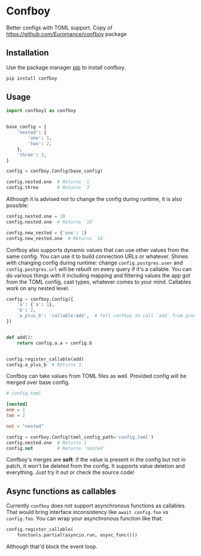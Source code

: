 # Confboy

Better configs with TOML support. Copy of https://github.com/Euromance/confboy package

## Installation

Use the package manager [pip](https://pip.pypa.io/en/stable/) to install confboy.

```bash
pip install confboy
```

## Usage

```python
import confboy1 as confboy


base_config = {
    'nested': {
        'one': 1,
        'two': 2,
    },
    'three': 3,
}

config = confboy.Config(base_config)

config.nested.one  # Returns `1`
config.three       # Returns `3`
```

Although it is advised not to change the config
during runtime, it is also possible:

```python
config.nested.one = 10
config.nested.one  # Returns `10`

config.new_nested = {'one': 1}
config.new_nested.one  # Returns `10`
```

Confboy also supports dynamic values
that can use other values from the same config.
You can use it to build connection URLs or whatever.
Shines with changing config during runtime:
change `config.postgres.user` and `config.postgres.url`
will be rebuilt on every query if it's a callable.
You can do various things with it including mapping
and filtering values the app got from the TOML config,
cast types, whatever comes to your mind.
Callables work on any nested level.

```python
config = confboy.Config({
    'a': {'a': 1},
    'b': 2,
    'a_plus_b': 'callable:add',  # Tell confboy to call `add` from provided callables
})


def add():
    return config.a.a + config.b


config.register_callable(add)
config.a_plus_b  # Returns 3
```

Confboy can take values from TOML files as well.
Provided config will be merged over base config.

```toml
# config.toml

[nested]
one = 1
two = 2

not = "nested"
```

```python
config = confboy.Config(toml_config_path='config.toml')
config.nested.one  # Returns 1
config.not         # Returns 'nested'
```

Confboy's merges are __soft__: if the value
is present in the config but not in patch,
it won't be deleted from the config.
It supports value deletion and everything.
Just try it out or check the source code!


## Async functions as callables

Currently `confboy` does not support asynchronous functions
as callables. That would bring interface inconsistency
like `await config.foo` vs `config.foo`. You can wrap
your asynchronous function like that:

```python
config.register_callable(
    functools.partial(asyncio.run, async_func()))
```

Although that'd block the event loop.


